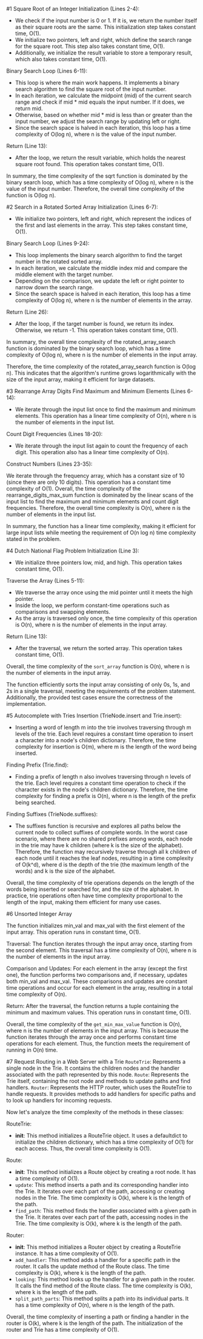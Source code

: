#1 Square Root of an Integer
Initialization (Lines 2-4):
- We check if the input number is 0 or 1. If it is, we return the number itself as their square roots are the same. This initialization step takes constant time, O(1).
- We initialize two pointers, left and right, which define the search range for the square root. This step also takes constant time, O(1).
- Additionally, we initialize the result variable to store a temporary result, which also takes constant time, O(1).

Binary Search Loop (Lines 6-11):
- This loop is where the main work happens. It implements a binary search algorithm to find the square root of the input number.
- In each iteration, we calculate the midpoint (mid) of the current search range and check if mid * mid equals the input number. If it does, we return mid.
- Otherwise, based on whether mid * mid is less than or greater than the input number, we adjust the search range by updating left or right.
- Since the search space is halved in each iteration, this loop has a time complexity of O(log n), where n is the value of the input number.

Return (Line 13):
- After the loop, we return the result variable, which holds the nearest square root found. This operation takes constant time, O(1).

In summary, the time complexity of the sqrt function is dominated by the binary search loop, which has a time complexity of O(log n), where n is the value of the input number. Therefore, the overall time complexity of the function is O(log n).

#2 Search in a Rotated Sorted Array
Initialization (Lines 6-7):
- We initialize two pointers, left and right, which represent the indices of the first and last elements in the array. This step takes constant time, O(1).

Binary Search Loop (Lines 9-24):
- This loop implements the binary search algorithm to find the target number in the rotated sorted array.
- In each iteration, we calculate the middle index mid and compare the middle element with the target number.
- Depending on the comparison, we update the left or right pointer to narrow down the search range.
- Since the search space is halved in each iteration, this loop has a time complexity of O(log n), where n is the number of elements in the array.

Return (Line 26):
- After the loop, if the target number is found, we return its index. Otherwise, we return -1. This operation takes constant time, O(1).

In summary, the overall time complexity of the rotated_array_search function is dominated by the binary search loop, which has a time complexity of O(log n), where n is the number of elements in the input array.

Therefore, the time complexity of the rotated_array_search function is O(log n). This indicates that the algorithm's runtime grows logarithmically with the size of the input array, making it efficient for large datasets.

#3 Rearrange Array Digits
Find Maximum and Minimum Elements (Lines 6-14):
- We iterate through the input list once to find the maximum and minimum elements. This operation has a linear time complexity of O(n), where n is the number of elements in the input list.

Count Digit Frequencies (Lines 18-20):
- We iterate through the input list again to count the frequency of each digit. This operation also has a linear time complexity of O(n).

Construct Numbers (Lines 23-35):

We iterate through the frequency array, which has a constant size of 10 (since there are only 10 digits). This operation has a constant time complexity of O(1).
Overall, the time complexity of the rearrange_digits_max_sum function is dominated by the linear scans of the input list to find the maximum and minimum elements and count digit frequencies. Therefore, the overall time complexity is O(n), where n is the number of elements in the input list.

In summary, the function has a linear time complexity, making it efficient for large input lists while meeting the requirement of O(n log n) time complexity stated in the problem.

#4 Dutch National Flag Problem
Initialization (Line 3):
- We initialize three pointers low, mid, and high. This operation takes constant time, O(1).

Traverse the Array (Lines 5-11):
- We traverse the array once using the mid pointer until it meets the high pointer.
- Inside the loop, we perform constant-time operations such as comparisons and swapping elements.
- As the array is traversed only once, the time complexity of this operation is O(n), where n is the number of elements in the input array.

Return (Line 13):
- After the traversal, we return the sorted array. This operation takes constant time, O(1).

Overall, the time complexity of the `sort_array` function is O(n), where n is the number of elements in the input array.

The function efficiently sorts the input array consisting of only 0s, 1s, and 2s in a single traversal, meeting the requirements of the problem statement. Additionally, the provided test cases ensure the correctness of the implementation.

#5 Autocomplete with Tries
Insertion (TrieNode.insert and Trie.insert):
- Inserting a word of length m into the trie involves traversing through m levels of the trie. Each level requires a constant time operation to insert a character into a node's children dictionary. Therefore, the time complexity for insertion is O(m), where m is the length of the word being inserted.

Finding Prefix (Trie.find):
- Finding a prefix of length n also involves traversing through n levels of the trie. Each level requires a constant time operation to check if the character exists in the node's children dictionary. Therefore, the time complexity for finding a prefix is O(n), where n is the length of the prefix being searched.

Finding Suffixes (TrieNode.suffixes):
- The suffixes function is recursive and explores all paths below the current node to collect suffixes of complete words. In the worst case scenario, where there are no shared prefixes among words, each node in the trie may have k children (where k is the size of the alphabet). Therefore, the function may recursively traverse through all k children of each node until it reaches the leaf nodes, resulting in a time complexity of O(k^d), where d is the depth of the trie (the maximum length of the words) and k is the size of the alphabet.

Overall, the time complexity of trie operations depends on the length of the words being inserted or searched for, and the size of the alphabet. In practice, trie operations often have time complexity proportional to the length of the input, making them efficient for many use cases.

#6 Unsorted Integer Array

The function initializes min_val and max_val with the first element of the input array. This operation runs in constant time, O(1).

Traversal: The function iterates through the input array once, starting from the second element. This traversal has a time complexity of O(n), where n is the number of elements in the input array.

Comparison and Updates: For each element in the array (except the first one), the function performs two comparisons and, if necessary, updates both min_val and max_val. These comparisons and updates are constant time operations and occur for each element in the array, resulting in a total time complexity of O(n).

Return: After the traversal, the function returns a tuple containing the minimum and maximum values. This operation runs in constant time, O(1).

Overall, the time complexity of the `get_min_max_value` function is O(n), where n is the number of elements in the input array. This is because the function iterates through the array once and performs constant time operations for each element. Thus, the function meets the requirement of running in O(n) time.

#7 Request Routing in a Web Server with a Trie
`RouteTrie`: Represents a single node in the Trie. It contains the children nodes and the handler associated with the path represented by this node.
`Route`: Represents the Trie itself, containing the root node and methods to update paths and find handlers.
`Router`: Represents the HTTP router, which uses the RouteTrie to handle requests. It provides methods to add handlers for specific paths and to look up handlers for incoming requests.

Now let's analyze the time complexity of the methods in these classes:

RouteTrie:
- __init__: This method initializes a RouteTrie object. It uses a defaultdict to initialize the children dictionary, which has a time complexity of O(1) for each access. Thus, the overall time complexity is O(1).

Route:
- __init__: This method initializes a Route object by creating a root node. It has a time complexity of O(1).
- `update`: This method inserts a path and its corresponding handler into the Trie. It iterates over each part of the path, accessing or creating nodes in the Trie. The time complexity is O(k), where k is the length of the path.
- `find_path`: This method finds the handler associated with a given path in the Trie. It iterates over each part of the path, accessing nodes in the Trie. The time complexity is O(k), where k is the length of the path.

Router:
- __init__: This method initializes a Router object by creating a RouteTrie instance. It has a time complexity of O(1).
- `add_handler`: This method adds a handler for a specific path in the router. It calls the update method of the Route class. The time complexity is O(k), where k is the length of the path.
- `looking`: This method looks up the handler for a given path in the router. It calls the find method of the Route class. The time complexity is O(k), where k is the length of the path.
- `split_path_parts`: This method splits a path into its individual parts. It has a time complexity of O(n), where n is the length of the path.

Overall, the time complexity of inserting a path or finding a handler in the router is O(k), where k is the length of the path. The initialization of the router and Trie has a time complexity of O(1).